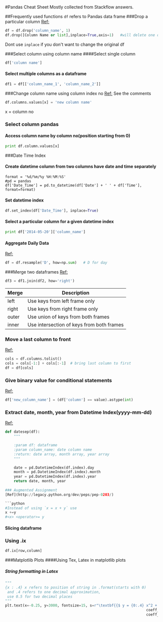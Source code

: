 #Pandas Cheat Sheet
Mostly collected from Stackflow answers.

##Frequently used functions
`df` refers to Pandas data frame
###Drop a particular column
[Ref:](http://stackoverflow.com/a/18145399/2632856)
```python
df = df.drop('column_name', 1)
df.drop([Column Name or list],inplace=True,axis=1)   #will delete one or more columns inplace.
```
Dont use `inplace` if you don't want to change the original df

###Select column using column name
####Select single column
```python
df['column name']
```
#### Select multiple columns as a dataframe
```python
df1 = df[['column_name_1', 'column_name_2']]
```
###Change column name using column index no
[Ref:](http://stackoverflow.com/a/11346337/2632856) See the comments
```python
df.columns.values[x] = 'new column name'
```
x = column no

### Select column pandas
#### Access column name by column no(position starting from 0)
```python
print df.column.values[x]
```
###Date Time Index
#### Create datetime column from two columns have date and time separately
```pyton
format = '%d/%m/%y %H:%M:%S'
#pd = pandas
df['Date_Time'] = pd.to_datetime(df['Date'] + ' ' + df['Time'], format=format)
```
#### Set datetime index
```python
df.set_index(df['Date_Time'], inplace=True)
```
#### Select a particular column for a given datetime index
```python
print df['2014-05-20']['column_name']
```
#### Aggregate Daily Data
[Ref:](http://stackoverflow.com/questions/17001389/pandas-resample-documentation)
```python
df = df.resample('D', how=np.sum)   # D for day
```

###Merge two dataframes
[Ref:](http://pandas.pydata.org/pandas-docs/stable/merging.html#brief-primer-on-merge-methods-relational-algebra)
```python
df3 = df1.join(df2, how='right')
```
 Merge| Description
 ----- |-----
|left |		Use keys from left frame only|
|right|	 	Use keys from right frame only|
|outer|		Use union of keys from both frames|
|inner|	 	Use intersection of keys from both frames|

### Move a last column to front
[Ref:](http://stackoverflow.com/a/13148611/2632856)
```python
cols = df.columns.tolist()
cols = cols[-1:] + cols[:-1]  # bring last column to first
df = df[cols]
```

### Give binary value for conditional statements
[Ref:](http://stackoverflow.com/a/18473330/2632856)
```python
df['new_column_name'] = (df['column'] == value).astype(int)
```

### Extract date, month, year from Datetime Index(yyyy-mm-dd)
[Ref:](http://stackoverflow.com/a/21954923/2632856)
```python
def datesep(df):
    """

    :param df: dataframe
    :param column_name: date column name
    :return: date array, month array, year array
    """

    date = pd.DatetimeIndex(df.index).day
    month = pd.DatetimeIndex(df.index).month
    year = pd.DatetimeIndex(df.index).year
    return date, month, year
    
### Augmented Assignment
[Ref](http://legacy.python.org/dev/peps/pep-0203/)

```python
#Instead of using `x = x + y` use
x +=y
#<x> <operator>= y
```
#### Slicing dataframe
### Using .ix
```python
df.ix[row,column]
```
###Matplotlib Plots
####Using Tex, Latex in matplotlib plots
##### String formatting in Latex
```python
"""
{x : .4} x refers to position of string in .format(starts with 0)
 and .4 refers to one decimal approximation, 
 use 0.5 for two decimal places
"""
plt.text(x=-0.25, y=3000, fontsize=15, s=r"\textbf{{$ y = {0:.4} x^2 + {1:.4} x + {2:.4} $}}".format(coeff_stage_area_cal[0],
                                                                 coeff_stage_area_cal[1],
                                                                 coeff_stage_area_cal[2]))
```